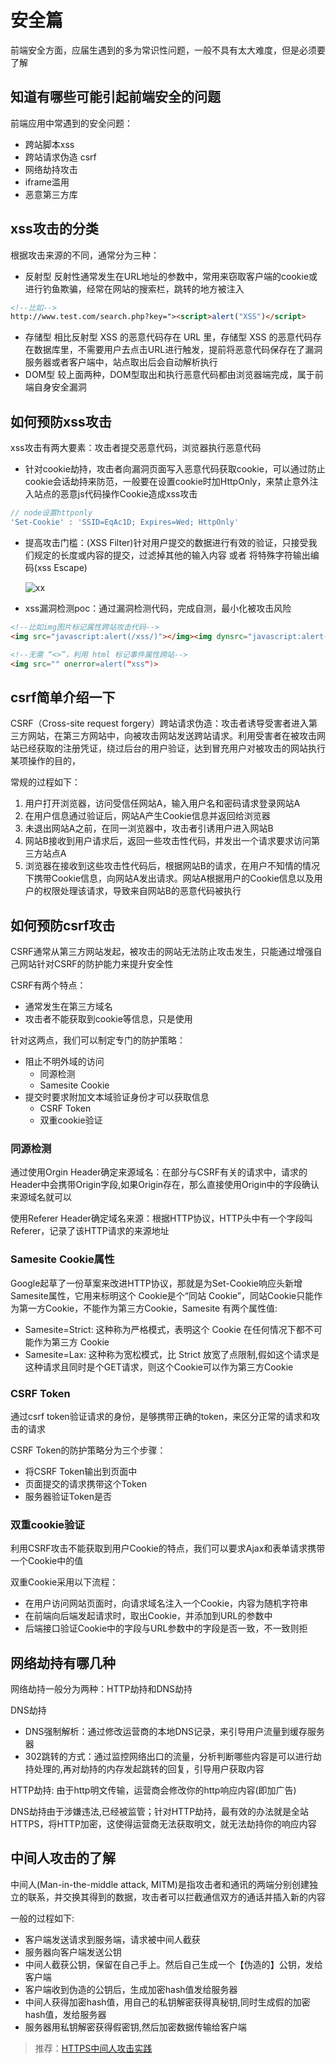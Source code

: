 # 安全篇

前端安全方面，应届生遇到的多为常识性问题，一般不具有太大难度，但是必须要了解

## 知道有哪些可能引起前端安全的问题

前端应用中常遇到的安全问题：

- 跨站脚本xss
- 跨站请求伪造 csrf
- 网络劫持攻击
- iframe滥用
- 恶意第三方库

## xss攻击的分类

根据攻击来源的不同，通常分为三种：

- 反射型
反射性通常发生在URL地址的参数中，常用来窃取客户端的cookie或进行钓鱼欺骗，经常在网站的搜索栏，跳转的地方被注入

```html
<!--比如-->
http://www.test.com/search.php?key="><script>alert("XSS")</script>
```
- 存储型
相比反射型 XSS 的恶意代码存在 URL ⾥，存储型 XSS 的恶意代码存在数据库⾥，不需要用户去点击URL进行触发，提前将恶意代码保存在了漏洞服务器或者客户端中，站点取出后会自动解析执行
- DOM型
较上面两种，DOM型取出和执行恶意代码都由浏览器端完成，属于前端自身安全漏洞

## 如何预防xss攻击

xss攻击有两大要素：攻击者提交恶意代码，浏览器执行恶意代码

- 针对cookie劫持，攻击者向漏洞页面写入恶意代码获取cookie，可以通过防止cookie会话劫持来防范，一般要在设置cookie时加HttpOnly，来禁止意外注入站点的恶意js代码操作Cookie造成xss攻击

```JavaScript
// node设置httponly
'Set-Cookie' : 'SSID=EqAc1D; Expires=Wed; HttpOnly'
```
- 提高攻击门槛：(XSS Filter)针对用户提交的数据进行有效的验证，只接受我们规定的长度或内容的提交，过滤掉其他的输入内容 或者 将特殊字符输出编码(xss Escape)

  ![xx](https://www.chenqaq.com/assets/images/xss-encode02.png)

- xss漏洞检测poc：通过漏洞检测代码，完成自测，最小化被攻击风险

```html
<!--比如img图片标记属性跨站攻击代码-->
<img src="javascript:alert(/xss/)"></img><img dynsrc="javascript:alert('xss')">

<!--无需 “<>”，利用 html 标记事件属性跨站-->
<img src="" onerror=alert("xss")>
```

## csrf简单介绍一下

CSRF（Cross-site request forgery）跨站请求伪造：攻击者诱导受害者进⼊第三⽅⽹站，在第三⽅⽹站中，向被攻击⽹站发送跨站请求。利⽤受害者在被攻击⽹站已经获取的注册凭证，绕过后台的⽤户验证，达到冒充⽤户对被攻击的⽹站执⾏某项操作的⽬的，

常规的过程如下：

1. 用户打开浏览器，访问受信任网站A，输入用户名和密码请求登录网站A
2. 在用户信息通过验证后，网站A产生Cookie信息并返回给浏览器
3. 未退出网站A之前，在同一浏览器中，攻击者引诱用户进入网站B
4. 网站B接收到用户请求后，返回一些攻击性代码，并发出一个请求要求访问第三方站点A
5. 浏览器在接收到这些攻击性代码后，根据网站B的请求，在用户不知情的情况下携带Cookie信息，向网站A发出请求。网站A根据用户的Cookie信息以及用户的权限处理该请求，导致来自网站B的恶意代码被执行

## 如何预防csrf攻击

CSRF通常从第三⽅⽹站发起，被攻击的⽹站⽆法防⽌攻击发⽣，只能通过增强⾃⼰⽹站针对CSRF的防护能⼒来提升安全性

CSRF有两个特点：

- 通常发生在第三方域名
- 攻击者不能获取到cookie等信息，只是使用

针对这两点，我们可以制定专门的防护策略：

- 阻止不明外域的访问
	- 同源检测
	- Samesite Cookie
- 提交时要求附加文本域验证身份才可以获取信息
	- CSRF Token
	- 双重cookie验证

### 同源检测

通过使用Orgin Header确定来源域名：在部分与CSRF有关的请求中，请求的Header中会携带Origin字段,如果Origin存在，那么直接使⽤Origin中的字段确认来源域名就可以

使用Referer Header确定域名来源：根据HTTP协议，HTTP头中有一个字段叫Referer，记录了该HTTP请求的来源地址

### Samesite Cookie属性

Google起草了⼀份草案来改进HTTP协议，那就是为Set-Cookie响应头新增Samesite属性，它⽤来标明这个 Cookie是个“同站 Cookie”，同站Cookie只能作为第⼀⽅Cookie，不能作为第三⽅Cookie，Samesite 有两个属性值:

- Samesite=Strict: 这种称为严格模式，表明这个 Cookie 在任何情况下都不可能作为第三⽅ Cookie
- Samesite=Lax: 这种称为宽松模式，⽐ Strict 放宽了点限制,假如这个请求是这种请求且同时是个GET请求，则这个Cookie可以作为第三⽅Cookie

###  CSRF Token

通过csrf token验证请求的身份，是够携带正确的token，来区分正常的请求和攻击的请求

CSRF Token的防护策略分为三个步骤：

- 将CSRF Token输出到⻚⾯中
- ⻚⾯提交的请求携带这个Token
- 服务器验证Token是否

### 双重cookie验证

利⽤CSRF攻击不能获取到⽤户Cookie的特点，我们可以要求Ajax和表单请求携带⼀个Cookie中的值

双重Cookie采⽤以下流程：

- 在⽤户访问⽹站⻚⾯时，向请求域名注⼊⼀个Cookie，内容为随机字符串
- 在前端向后端发起请求时，取出Cookie，并添加到URL的参数中
- 后端接⼝验证Cookie中的字段与URL参数中的字段是否⼀致，不⼀致则拒

## 网络劫持有哪几种

网络劫持一般分为两种：HTTP劫持和DNS劫持

DNS劫持

- DNS强制解析：通过修改运营商的本地DNS记录，来引导⽤户流量到缓存服务器
- 302跳转的⽅式：通过监控⽹络出⼝的流量，分析判断哪些内容是可以进⾏劫持处理的,再对劫持的内存发起跳转的回复，引导⽤户获取内容

HTTP劫持: 由于http明⽂传输，运营商会修改你的http响应内容(即加⼴告)

DNS劫持由于涉嫌违法,已经被监管；针对HTTP劫持，最有效的办法就是全站HTTPS，将HTTP加密，这使得运营商⽆法获取明⽂，就⽆法劫持你的响应内容

## 中间人攻击的了解

中间人(Man-in-the-middle attack, MITM)是指攻击者和通讯的两端分别创建独立的联系，并交换其得到的数据，攻击者可以拦截通信双方的通话并插入新的内容

一般的过程如下:

- 客户端发送请求到服务端，请求被中间⼈截获
- 服务器向客户端发送公钥
- 中间⼈截获公钥，保留在⾃⼰⼿上。然后⾃⼰⽣成⼀个【伪造的】公钥，发给客户端
- 客户端收到伪造的公钥后，⽣成加密hash值发给服务器
- 中间⼈获得加密hash值，⽤⾃⼰的私钥解密获得真秘钥,同时⽣成假的加密hash值，发给服务器
- 服务器⽤私钥解密获得假密钥,然后加密数据传输给客户端

> 推荐：[HTTPS中间人攻击实践](https://www.cnblogs.com/lulianqi/p/10558719.html)

